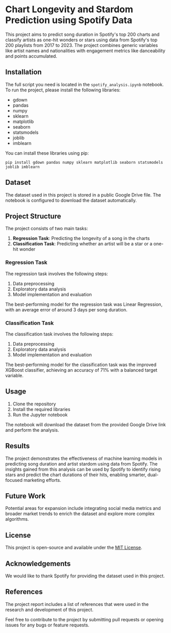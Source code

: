 # Chart Longevity and Stardom Prediction using Spotify Data

This project aims to predict song duration in Spotify's top 200 charts and classify artists as one-hit wonders or stars using data from Spotify's top 200 playlists from 2017 to 2023. The project combines generic variables like artist names and nationalities with engagement metrics like danceability and points accumulated.


## Installation
The full script you need is located in the `spotify_analysis.ipynb` notebook.
To run the project, please install the following libraries:

- gdown
- pandas
- numpy
- sklearn
- matplotlib
- seaborn
- statsmodels
- joblib
- imblearn

You can install these libraries using pip:

```
pip install gdown pandas numpy sklearn matplotlib seaborn statsmodels joblib imblearn
```

## Dataset

The dataset used in this project is stored in a public Google Drive file. The notebook is configured to download the dataset automatically.

## Project Structure

The project consists of two main tasks:

1. **Regression Task**: Predicting the longevity of a song in the charts
2. **Classification Task**: Predicting whether an artist will be a star or a one-hit wonder

### Regression Task

The regression task involves the following steps:

1. Data preprocessing
2. Exploratory data analysis
3. Model implementation and evaluation

The best-performing model for the regression task was Linear Regression, with an average error of around 3 days per song duration.

### Classification Task

The classification task involves the following steps:

1. Data preprocessing
2. Exploratory data analysis
3. Model implementation and evaluation

The best-performing model for the classification task was the improved XGBoost classifier, achieving an accuracy of 71% with a balanced target variable.

## Usage

1. Clone the repository
2. Install the required libraries
3. Run the Jupyter notebook

The notebook will download the dataset from the provided Google Drive link and perform the analysis.

## Results

The project demonstrates the effectiveness of machine learning models in predicting song duration and artist stardom using data from Spotify. The insights gained from this analysis can be used by Spotify to identify rising stars and predict the chart durations of their hits, enabling smarter, dual-focused marketing efforts.

## Future Work

Potential areas for expansion include integrating social media metrics and broader market trends to enrich the dataset and explore more complex algorithms.

## License

This project is open-source and available under the [MIT License](LICENSE).

## Acknowledgements

We would like to thank Spotify for providing the dataset used in this project.

## References

The project report includes a list of references that were used in the research and development of this project.

Feel free to contribute to the project by submitting pull requests or opening issues for any bugs or feature requests.

